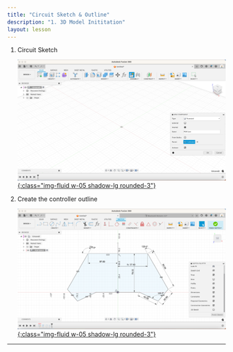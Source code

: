 ```yaml
---
title: "Circuit Sketch & Outline"
description: "1. 3D Model Inititation"
layout: lesson
---
```


1. Circuit Sketch

    [![Sketch](assets/pcb02.jpg){:class="img-fluid w-05 shadow-lg rounded-3"}](assets/pcb02.jpg)

1. Create the controller outline

    [![Outline](assets/pcb03.jpg){:class="img-fluid w-05 shadow-lg rounded-3"}](assets/pcb03.jpg)

---
